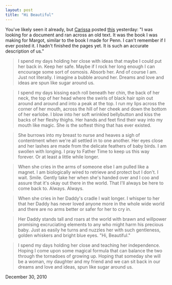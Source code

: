 ```yaml
---
layout: post
title: "Hi Beautiful"
---
```


You've likely seen it already, but [Carissa](carissabyers.blogspot.com) posted [this](http://carissabyers.blogspot.com/2010/12/hi-beautiful-book-for-margot.html) yesterday: "I was looking for a document and ran across an old text.  It was the book I was making for Margot, similar to the book I made for Penn. I can't remember if I ever posted it.  I hadn't finished the pages yet.  It is such an accurate description of us."

> I spend my days holding her close with ideas that maybe I could put her back in.  Keep her safe.  Maybe if I rock her long enough I can encourage some sort of osmosis.  Absorb her.  And of course I am.  Just not literally.  I imagine a bubble around her.  Dreams and love and ideas are spun like sugar around us.

> I spend my days kissing each roll beneath her chin, the back of her neck, the top of her head where the swirls of black hair spin out around and around and into a peak at the top.  I run my lips across the corner of her mouth, across the hill of her cheek and down the bottom of her earlobe.  I blow into her soft wrinkled bellybutton and kiss the backs of her fleshy thighs.  Her hands and feet find their way into my mouth like magic.  She is the softest thing that has ever existed.

> She burrows into my breast to nurse and heaves a sigh of contentment when we're all settled in to one another.  Her eyes close and her lashes are made from the delicate feathers of baby birds.  I am swollen with longing.  I pray to Father Time to keep us this way forever.  Or at least a little while longer.

> When she cries in the arms of someone else I am pulled like a magnet.  I am biologically wired to retrieve and protect but I don't.  I wait.  Smile.  Gently take her when she's handed over and I coo and assure that it's okay out there in the world.  That I'll always be here to come back to.  Always.  Always.

> When she cries in her Daddy's cradle I wait longer. I whisper to her that her Daddy has never loved anyone more in the whole wide world and there are no arms better or safer for her to cry in.

> Her Daddy stands tall and roars at the world with brawn and willpower promising excruciating elements to any who might harm his precious baby.  Just as easily he turns and nuzzles her with such gentleness, golden whiskers and bright blue eyes.  "Hi, Beautiful."

> I spend my days holding her close and teaching her independence.  Hoping I come upon some magical formula that can balance the two through the tornadoes of growing up.  Hoping that someday she will be a woman, my daughter and my friend and we can sit back in our dreams and love and ideas, spun like sugar around us.

<p class="date">December 30, 2010</p>